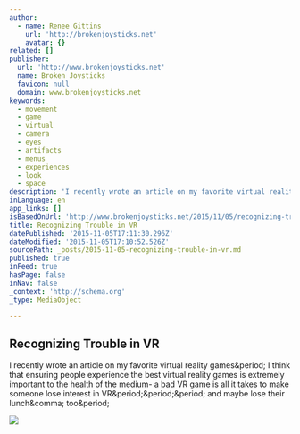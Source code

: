 ```yaml
---
author:
  - name: Renee Gittins
    url: 'http://brokenjoysticks.net'
    avatar: {}
related: []
publisher:
  url: 'http://www.brokenjoysticks.net'
  name: Broken Joysticks
  favicon: null
  domain: www.brokenjoysticks.net
keywords:
  - movement
  - game
  - virtual
  - camera
  - eyes
  - artifacts
  - menus
  - experiences
  - look
  - space
description: 'I recently wrote an article on my favorite virtual reality games. I think that ensuring people experience the best virtual reality games is extremely important to the health of the medium- a bad VR game is all it takes to make someone lose interest in VR... and maybe lose their lunch, too.'
inLanguage: en
app_links: []
isBasedOnUrl: 'http://www.brokenjoysticks.net/2015/11/05/recognizing-trouble-in-vr/'
title: Recognizing Trouble in VR
datePublished: '2015-11-05T17:11:30.296Z'
dateModified: '2015-11-05T17:10:52.526Z'
sourcePath: _posts/2015-11-05-recognizing-trouble-in-vr.md
published: true
inFeed: true
hasPage: false
inNav: false
_context: 'http://schema.org'
_type: MediaObject

---
```

<article style=""><h1>Recognizing Trouble in VR</h1><p>I recently wrote an article on my favorite virtual reality games&amp;period; I think that ensuring people experience the best virtual reality games is extremely important to the health of the medium- a bad VR game is all it takes to make someone lose interest in VR&amp;period;&amp;period;&amp;period; and maybe lose their lunch&amp;comma; too&amp;period;</p><img src="http://www.brokenjoysticks.net/wp-content/uploads/2015/11/Oculus-Rift-5-600x338.jpg" /></article>